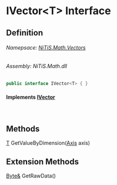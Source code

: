# IVector&#60;T&#62; Interface
## Definition

###### Namepsace: [NiTiS.Math.Vectors](https://nitis-dev.github.io/NiTiSLibsWiki/Namespaces/NiTiS.Math.Vectors)
###### Assembly: NiTiS.Math.dll

#### 
```c#
public interface IVector<T> { }
```
#### Implements [IVector](https://nitis-dev.github.io/NiTiSLibsWiki/NiTiS/Math/Vectors/IVector)

<br>

  
## Methods
[T](https://nitis-dev.github.io/NiTiSLibsWiki/NiTiS/Math/Vectors/T) GetValueByDimension([Axis](https://nitis-dev.github.io/NiTiSLibsWiki/NiTiS/Math/Axis) axis)
    
  
  
## Extension Methods
[Byte&](https://docs.microsoft.com/dotnet/api/system.byte&) GetRawData()  

  
